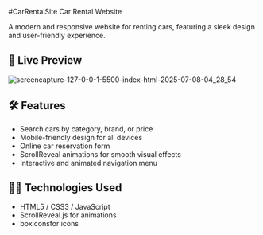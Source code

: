 #CarRentalSite
Car Rental Website

A modern and responsive website for renting cars, featuring a sleek design and user-friendly experience.

## 📸 Live Preview
![screencapture-127-0-0-1-5500-index-html-2025-07-08-04_28_54](https://github.com/user-attachments/assets/aecfe7e2-02a2-4252-98ae-340f3b59919f)


## 🛠 Features

- Search cars by category, brand, or price
- Mobile-friendly design for all devices
- Online car reservation form
- ScrollReveal animations for smooth visual effects
- Interactive and animated navigation menu

## 🧑‍💻 Technologies Used

- HTML5 / CSS3 / JavaScript
- ScrollReveal.js for animations
- boxiconsfor icons
